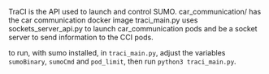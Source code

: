 TraCI is the API used to launch and control SUMO.
car_communication/ has the car communication docker image
traci_main.py uses sockets_server_api.py to launch car_communication pods and be a socket server to send information to the CCI pods.

to run, with sumo installed, in `traci_main.py`, adjust the variables `sumoBinary`, `sumoCmd` and `pod_limit`, then run `python3 traci_main.py`.
